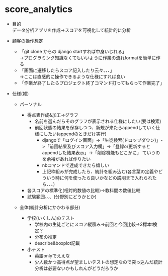# score_analytics

- 目的 <br>
データ分析アプリを作成->スコアを可視化して統計的に分析

- 顧客の操作想定 <br>
  - 「git clone からの django startすれば中身いじれる」 <br>
    ->プログラミング知識なくてもいいように作業の流れformatを簡単に作る
  - 「画面に遷移したらスコア記入したり云々、、、」 <br>
    ->ここは直感的に操作できるような仕様にすれば良い
  - 「作業が終了したらプロジェクト終了コマンド打ってもらって作業完了」

- 仕様(雑)
  - パーソナル
    - 得点表作成&加工->グラフ
      - 名前を選んだらそのグラフが表示される仕様にしたい(要は検索)
      - 前回状態の結果を保存しつつ、新規が来たらappendしていく仕様にしたい(appendのときだけ実行)
        - djangoで「ログイン画面」->「生徒検索(ドロップダウン)」->「前回結果及びスコア入力欄」->「登録or更新するとappendした結果表示」->「削除機能もどこかに」
           ていうのを余裕があれば作りたい
        - nbコマンドで達成できたら嬉しい
        - 上記枠組みが完成したら、統計を組み込む(各言葉の定義やどういう時に何を使ったら良いかなどの説明まで入れられたら、、、) 
    - 各スコアの標準化(相対的数値の比較)->教科間の数値比較
    - 試験範囲、、、(分野別にどうかとか)

  - 全体(統計分析にかかわる部分)
    - 学校(いくしん)のテスト
      - 学校内の生徒ごとにスコア縦積み->前回と今回比較->2標本t検定？
      - 分布の推定
      - describe&boxplot記載
    - 小テスト
      - 英語onlyでええな
      - 少人数かつ高得点が望ましいテストの想定なので突っ込んだ統計分析は必要ないかもしれんがどうだろうか
